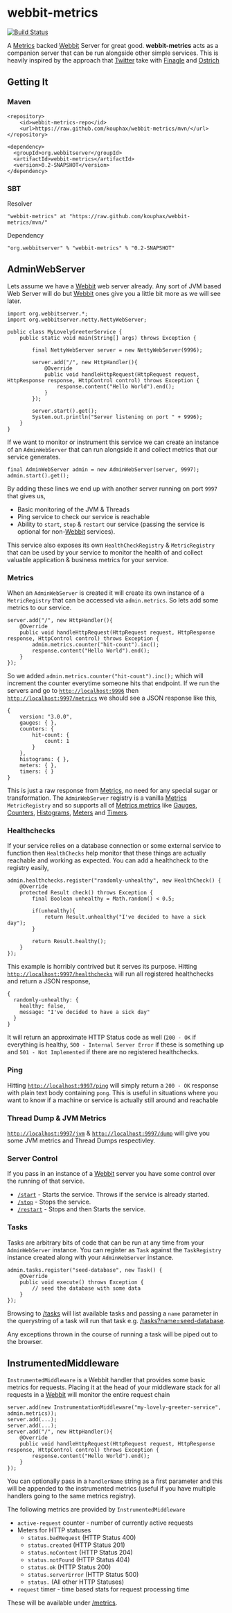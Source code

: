 # webbit-metrics

[![Build Status](https://travis-ci.org/kouphax/webbit-metrics.png?branch=master)](https://travis-ci.org/kouphax/webbit-metrics)

A [Metrics](http://metrics.codahale.com) backed [Webbit](http://webbitserver.org) Server for great good. __webbit-metrics__ acts as a companion server that can be run alongside other simple services.  This is heavily inspired by the approach that [Twitter](http://twitter.com) take with [Finagle](twitter.github.io/finagle/) and [Ostrich](https://github.com/twitter/ostrich)

## Getting It

### Maven

    <repository>
        <id>webbit-metrics-repo</id>
        <url>https://raw.github.com/kouphax/webbit-metrics/mvn/</url>
    </repository>
    
    <dependency>
      <groupId>org.webbitserver</groupId>
      <artifactId>webbit-metrics</artifactId>
      <version>0.2-SNAPSHOT</version>
    </dependency>
    
### SBT

Resolver

	"webbit-metrics" at "https://raw.github.com/kouphax/webbit-metrics/mvn/"
    
Dependency

    "org.webbitserver" % "webbit-metrics" % "0.2-SNAPSHOT"

## AdminWebServer

Lets assume we have a [Webbit](http://webbitserver.org) web server already.  Any sort of JVM based Web Server will do but [Webbit](http://webbitserver.org) ones give you a little bit more as we will see later. 

    import org.webbitserver.*;
    import org.webbitserver.netty.NettyWebServer;
    
    public class MyLovelyGreeterService {
        public static void main(String[] args) throws Exception {
    
            final NettyWebServer server = new NettyWebServer(9996);
    
            server.add("/", new HttpHandler(){
                @Override
                public void handleHttpRequest(HttpRequest request, HttpResponse response, HttpControl control) throws Exception {
                    response.content("Hello World").end();
                }
            });
    
            server.start().get();
            System.out.println("Server listening on port " + 9996);
        }
    }
    
If we want to monitor or instrument this service we can create an instance of an `AdminWebServer` that can run alongside it and collect metrics that our service generates.

	final AdminWebServer admin = new AdminWebServer(server, 9997);
    admin.start().get();
    
By adding these lines we end up with another server running on port `9997` that gives us,

- Basic monitoring of the JVM & Threads
- Ping service to check our service is reachable
- Ability to `start`, `stop` & `restart` our service (passing the service is optional for non-[Webbit](http://webbitserver.org) services).

This service also exposes its own `HealthCheckRegistry` & `MetricRegistry` that can be used by your service to monitor the health of and collect valuable application & business metrics for your service.

### Metrics

When an `AdminWebServer` is created it will create its own instance of a `MetricRegistry` that can be accessed via `admin.metrics`.  So lets add some metrics to our service.

    server.add("/", new HttpHandler(){
        @Override
        public void handleHttpRequest(HttpRequest request, HttpResponse response, HttpControl control) throws Exception {
            admin.metrics.counter("hit-count").inc();
            response.content("Hello World").end();
        }
    });
    
So we added `admin.metrics.counter("hit-count").inc();` which will increment the counter everytime someone hits that endpoint.  If we run the servers and go to [`http://localhost:9996`](http://localhost:9996) then [`http://localhost:9997/metrics`](http://127.0.0.1:9997/metrics) we should see a JSON response like this,

    {
    	version: "3.0.0",
    	gauges: { },
    	counters: {
    		hit-count: {
    			count: 1
    		}
    	},
    	histograms: { },
    	meters: { },
    	timers: { }
    }

This is just a raw response from [Metrics](http://metrics.codahale.com), no need for any special sugar or transformation.  The `AdminWebServer` registry is a vanilla [Metrics](http://metrics.codahale.com) `MetricRegistry` and so supports all of [Metrics metrics](http://metrics.codahale.com/manual/core/) like [Gauges](http://metrics.codahale.com/manual/core/#gauges), [Counters](http://metrics.codahale.com/manual/core/#counters), [Histograms](http://metrics.codahale.com/manual/core/#histograms), [Meters](http://metrics.codahale.com/manual/core/#meters) and [Timers](http://metrics.codahale.com/manual/core/#timers).

### Healthchecks

If your service relies on a database connection or some external service to function then `HealthChecks` help monitor that these things are actually reachable and working as expected.  You can add a healthcheck to the registry easily,

    admin.healthchecks.register("randomly-unhealthy", new HealthCheck() {
        @Override
        protected Result check() throws Exception {
            final Boolean unhealthy = Math.random() < 0.5;
            
            if(unhealthy){
                return Result.unhealthy("I've decided to have a sick day");
            }
            
            return Result.healthy();
        }
    });
    
This example is horribly contrived but it serves its purpose.  Hitting [`http://localhost:9997/healthchecks`](http://127.0.0.1:9997/healthchecks) will run all registered healthchecks and return a JSON response,

    {
      randomly-unhealthy: {
        healthy: false,
        message: "I've decided to have a sick day"
      }
    }
    
It will return an approximate HTTP Status code as well (`200 - OK` if everything is healthy, `500 - Internal Server Error` if these is something up and `501 - Not Implemented` if there are no registered healthchecks.

### Ping

Hitting [`http://localhost:9997/ping`](http://127.0.0.1:9997/ping) will simply return a `200 - OK` response with plain text body containing `pong`.  This is useful in situations where you want to know if a machine or service is actually still around and reachable

### Thread Dump & JVM Metrics

[`http://localhost:9997/jvm`](http://127.0.0.1:9997/jvm) & [`http://localhost:9997/dump`](http://127.0.0.1:9997/dump) will give you some JVM metrics and Thread Dumps respectivley.

### Server Control

If you pass in an instance of a [Webbit](http://webbitserver.org) server you have some control over the running of that service. 

- [`/start`](http://127.0.0.1:9997/start) - Starts the service.  Throws if the service is already started.
- [`/stop`](http://127.0.0.1:9997/stop) - Stops the service.
- [`/restart`](http://127.0.0.1:9997/restart) - Stops and then Starts the service.

### Tasks

Tasks are arbitrary bits of code that can be run at any time from your `AdminWebServer` instance.  You can register as `Task` against the `TaskRegistry` instance created along with your `AdminWebServer` instance.

    admin.tasks.register("seed-database", new Task() {
        @Override
        public void execute() throws Exception {
            // seed the database with some data
        }
    });
    
Browsing to [/tasks](http://localhost:9997/tasks) will list available tasks and passing a `name` parameter in the querystring of a task will run that task e.g. [/tasks?name=seed-database](http://localhost:9997/tasks?name=seed-database).

Any exceptions thrown in the course of running a task will be piped out to the browser.

## InstrumentedMiddleware

`InstrumentedMiddleware` is a Webbit handler that provides some basic metrics for requests.  Placing it at the head of your middleware stack for all requests in a [Webbit](http://webbitserver.org) will monitor the entire request chain

    server.add(new InstrumentationMiddleware("my-lovely-greeter-service", admin.metrics));
    server.add(...);
    server.add(...);
    server.add("/", new HttpHandler(){
        @Override
        public void handleHttpRequest(HttpRequest request, HttpResponse response, HttpControl control) throws Exception {
            response.content("Hello World").end();
        }
    });

You can optionally pass in a `handlerName` string as a first parameter and this will be appended to the instrumented metrics (useful if you have multiple handlers going to the same metrics registry).

The following metrics are provided by `InstrumentedMiddleware`

- `active-request` counter - number of currently active requests
- Meters for HTTP statuses
  - `status.badRequest` (HTTP Status 400)
  - `status.created` (HTTP Status 201)
  - `status.noContent` (HTTP Status 204)
  - `status.notFound` (HTTP Status 404)
  - `status.ok` (HTTP Status 200)
  - `status.serverError` (HTTP Status 500)
  - `status.` (All other HTTP Statuses)
- `request` timer - time based stats for request processing time

These will be available under [/metrics](http://localhost:9996/metrics).
